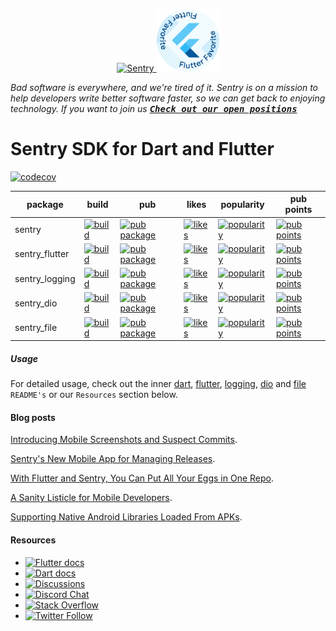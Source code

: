 <p align="center">
  <a href="https://sentry.io/?utm_source=github&utm_medium=logo" target="_blank">
    <img src="https://sentry-brand.storage.googleapis.com/sentry-wordmark-dark-280x84.png" alt="Sentry" width="280" height="84">
  </a>
  <a href="https://flutter.dev/docs/development/packages-and-plugins/favorites" target="_blank">
    <img src="https://github.com/getsentry/sentry-dart/raw/main/.github/flutter_favorite.svg" width="100">
  </a>
</p>

_Bad software is everywhere, and we're tired of it. Sentry is on a mission to help developers write better software faster, so we can get back to enjoying technology. If you want to join us [<kbd>**Check out our open positions**</kbd>](https://sentry.io/careers/)_

Sentry SDK for Dart and Flutter
===========

[![codecov](https://codecov.io/gh/getsentry/sentry-dart/branch/main/graph/badge.svg?token=J0QX0LPmwy)](https://codecov.io/gh/getsentry/sentry-dart)

| package | build | pub | likes | popularity | pub points |
| ------- | ------- | ------- | ------- | ------- | ------- |
| sentry | [![build](https://github.com/getsentry/sentry-dart/workflows/sentry-dart/badge.svg?branch=main)](https://github.com/getsentry/sentry-dart/actions?query=workflow%3Asentry-dart) | [![pub package](https://img.shields.io/pub/v/sentry.svg)](https://pub.dev/packages/sentry) | [![likes](https://img.shields.io/pub/likes/sentry?logo=dart)](https://pub.dev/packages/sentry/score) | [![popularity](https://img.shields.io/pub/popularity/sentry?logo=dart)](https://pub.dev/packages/sentry/score) | [![pub points](https://img.shields.io/pub/points/sentry?logo=dart)](https://pub.dev/packages/sentry/score)
| sentry_flutter | [![build](https://github.com/getsentry/sentry-dart/workflows/sentry-flutter/badge.svg?branch=main)](https://github.com/getsentry/sentry-dart/actions?query=workflow%3Asentry-flutter) | [![pub package](https://img.shields.io/pub/v/sentry_flutter.svg)](https://pub.dev/packages/sentry_flutter) | [![likes](https://img.shields.io/pub/likes/sentry_flutter?logo=dart)](https://pub.dev/packages/sentry_flutter/score) | [![popularity](https://img.shields.io/pub/popularity/sentry_flutter?logo=dart)](https://pub.dev/packages/sentry_flutter/score) | [![pub points](https://img.shields.io/pub/points/sentry_flutter?logo=dart)](https://pub.dev/packages/sentry_flutter/score)
| sentry_logging | [![build](https://github.com/getsentry/sentry-dart/workflows/sentry-logging/badge.svg?branch=main)](https://github.com/getsentry/sentry-dart/actions?query=workflow%3Alogging) | [![pub package](https://img.shields.io/pub/v/sentry_logging.svg)](https://pub.dev/packages/sentry_logging) | [![likes](https://img.shields.io/pub/likes/sentry_logging?logo=dart)](https://pub.dev/packages/sentry_logging/score) | [![popularity](https://img.shields.io/pub/popularity/sentry_logging?logo=dart)](https://pub.dev/packages/sentry_logging/score) | [![pub points](https://img.shields.io/pub/points/sentry_logging?logo=dart)](https://pub.dev/packages/sentry_logging/score)
| sentry_dio | [![build](https://github.com/getsentry/sentry-dart/workflows/sentry-dio/badge.svg?branch=main)](https://github.com/getsentry/sentry-dart/actions?query=workflow%3Asentry-dio) | [![pub package](https://img.shields.io/pub/v/sentry_dio.svg)](https://pub.dev/packages/sentry_dio) | [![likes](https://img.shields.io/pub/likes/sentry_dio?logo=dart)](https://pub.dev/packages/sentry_dio/score) | [![popularity](https://img.shields.io/pub/popularity/sentry_dio?logo=dart)](https://pub.dev/packages/sentry_dio/score) | [![pub points](https://img.shields.io/pub/points/sentry_dio?logo=dart)](https://pub.dev/packages/sentry_dio/score)
| sentry_file | [![build](https://github.com/getsentry/sentry-dart/workflows/sentry-file/badge.svg?branch=main)](https://github.com/getsentry/sentry-dart/actions?query=workflow%3Asentry-file) | [![pub package](https://img.shields.io/pub/v/sentry_file.svg)](https://pub.dev/packages/sentry_file) | [![likes](https://img.shields.io/pub/likes/sentry_file?logo=dart)](https://pub.dev/packages/sentry_file/score) | [![popularity](https://img.shields.io/pub/popularity/sentry_file?logo=dart)](https://pub.dev/packages/sentry_file/score) | [![pub points](https://img.shields.io/pub/points/sentry_file?logo=dart)](https://pub.dev/packages/sentry_file/score)

##### Usage

For detailed usage, check out the inner [dart](https://github.com/getsentry/sentry-dart/tree/main/dart), [flutter](https://github.com/getsentry/sentry-dart/tree/main/flutter), [logging](https://github.com/getsentry/sentry-dart/tree/main/logging), [dio](https://github.com/getsentry/sentry-dart/tree/main/dio) and [file](https://github.com/getsentry/sentry-dart/tree/main/file) `README's` or our `Resources` section below.

#### Blog posts

[Introducing Mobile Screenshots and Suspect Commits](https://blog.sentry.io/2022/07/07/introducing-mobile-screenshots-and-suspect-commits).

[Sentry's New Mobile App for Managing Releases](https://blog.sentry.io/2021/08/03/fluttering-our-mobile-wings).

[With Flutter and Sentry, You Can Put All Your Eggs in One Repo](https://blog.sentry.io/2021/03/03/with-flutter-and-sentry-you-can-put-all-your-eggs-in-one-repo).

[A Sanity Listicle for Mobile Developers](https://blog.sentry.io/2021/03/30/a-sanity-listicle-for-mobile-developers/).

[Supporting Native Android Libraries Loaded From APKs](https://blog.sentry.io/2021/05/13/supporting-native-android-libraries-loaded-from-apks).

#### Resources

* [![Flutter docs](https://img.shields.io/badge/documentation-sentry.io-green.svg?label=flutter%20docs)](https://docs.sentry.io/platforms/flutter/)
* [![Dart docs](https://img.shields.io/badge/documentation-sentry.io-green.svg?label=dart%20docs)](https://docs.sentry.io/platforms/dart/)
* [![Discussions](https://img.shields.io/github/discussions/getsentry/sentry-dart.svg)](https://github.com/getsentry/sentry-dart/discussions)
* [![Discord Chat](https://img.shields.io/discord/621778831602221064?logo=discord&logoColor=ffffff&color=7389D8)](https://discord.gg/PXa5Apfe7K)  
* [![Stack Overflow](https://img.shields.io/badge/stack%20overflow-sentry-green.svg)](https://stackoverflow.com/questions/tagged/sentry)
* [![Twitter Follow](https://img.shields.io/twitter/follow/getsentry?label=getsentry&style=social)](https://twitter.com/intent/follow?screen_name=getsentry)
